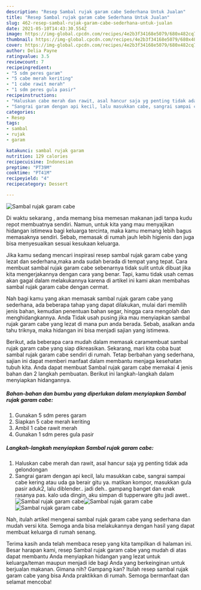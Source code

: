 ```yaml
---
description: "Resep Sambal rujak garam cabe Sederhana Untuk Jualan"
title: "Resep Sambal rujak garam cabe Sederhana Untuk Jualan"
slug: 462-resep-sambal-rujak-garam-cabe-sederhana-untuk-jualan
date: 2021-05-10T14:43:30.554Z
image: https://img-global.cpcdn.com/recipes/4e2b3f34168e5079/680x482cq70/sambal-rujak-garam-cabe-foto-resep-utama.jpg
thumbnail: https://img-global.cpcdn.com/recipes/4e2b3f34168e5079/680x482cq70/sambal-rujak-garam-cabe-foto-resep-utama.jpg
cover: https://img-global.cpcdn.com/recipes/4e2b3f34168e5079/680x482cq70/sambal-rujak-garam-cabe-foto-resep-utama.jpg
author: Delia Payne
ratingvalue: 3.5
reviewcount: 7
recipeingredient:
- "5 sdm peres garam"
- "5 cabe merah keriting"
- "1 cabe rawit merah"
- "1 sdm peres gula pasir"
recipeinstructions:
- "Haluskan cabe merah dan rawit, asal hancur saja yg penting tidak ada gelondongan"
- "Sangrai garam dengan api kecil, lalu masukkan cabe, sangrai sampai cabe kering atau uda ga berair gitu ya. matikan kompor, masukkan gula pasir aduk2, lalu diblender.. jadi deh.. gampang banget dan enak rasanya pas. kalo uda dingin, aku simpan di tupperware gitu jadi awet.."
categories:
- Resep
tags:
- sambal
- rujak
- garam

katakunci: sambal rujak garam 
nutrition: 129 calories
recipecuisine: Indonesian
preptime: "PT39M"
cooktime: "PT41M"
recipeyield: "4"
recipecategory: Dessert

---
```



![Sambal rujak garam cabe](https://img-global.cpcdn.com/recipes/4e2b3f34168e5079/680x482cq70/sambal-rujak-garam-cabe-foto-resep-utama.jpg)

Di waktu  sekarang , anda memang bisa memesan makanan jadi tanpa kudu repot membuatnya sendiri. Namun, untuk kita yang mau menyajikan hidangan istimewa bagi keluarga tercinta, maka kamu memang lebih bagus memasaknya sendiri. Sebab, memasak di rumah jauh lebih higienis dan juga bisa menyesuaikan sesuai kesukaan keluarga.

Jika kamu sedang mencari inspirasi resep sambal rujak garam cabe yang lezat dan sederhana,maka anda sudah berada di tempat yang tepat. Cara membuat sambal rujak garam cabe  sebenarnya tidak sulit untuk dibuat jika kita mengerjakannya dengan cara yang benar. Tapi, kamu tidak usah cemas akan gagal dalam melakukannya 
karena di artikel ini kami akan membahas sambal rujak garam cabe dengan cermat.  



Nah bagi kamu yang akan memasak sambal rujak garam cabe yang sederhana, ada beberapa tahap yang dapat dilakukan, mulai dari memilih jenis bahan, kemudian penentuan bahan segar, hingga cara mengolah dan menghidangkannya. Anda Tidak usah pusing jika mau menyiapkan sambal rujak garam cabe yang lezat di mana pun anda berada. Sebab, asalkan anda  tahu triknya, maka hidangan ini bisa menjadi sajian yang istimewa.

Berikut, ada beberapa cara mudah dalam memasak caramembuat sambal rujak garam cabe yang siap dikreasikan. Sekarang, mari kita coba buat sambal rujak garam cabe sendiri di rumah. Tetap berbahan yang sederhana, sajian ini dapat memberi manfaat dalam membantu menjaga kesehatan tubuh kita. Anda dapat membuat Sambal rujak garam cabe memakai 4 jenis bahan dan 2 langkah pembuatan. Berikut ini langkah-langkah dalam menyiapkan hidangannya.

<!--inarticleads1-->

##### Bahan-bahan dan bumbu yang diperlukan dalam menyiapkan Sambal rujak garam cabe:

1. Gunakan 5 sdm peres garam
1. Siapkan 5 cabe merah keriting
1. Ambil 1 cabe rawit merah
1. Gunakan 1 sdm peres gula pasir




<!--inarticleads2-->

##### Langkah-langkah menyiapkan Sambal rujak garam cabe:

1. Haluskan cabe merah dan rawit, asal hancur saja yg penting tidak ada gelondongan
1. Sangrai garam dengan api kecil, lalu masukkan cabe, sangrai sampai cabe kering atau uda ga berair gitu ya. matikan kompor, masukkan gula pasir aduk2, lalu diblender.. jadi deh.. gampang banget dan enak rasanya pas. kalo uda dingin, aku simpan di tupperware gitu jadi awet..
<img src="https://img-global.cpcdn.com/steps/cca518a36cc3e1d7/160x128cq70/sambal-rujak-garam-cabe-langkah-memasak-2-foto.jpg" alt="Sambal rujak garam cabe"><img src="https://img-global.cpcdn.com/steps/6fdeeaf4e6c25252/160x128cq70/sambal-rujak-garam-cabe-langkah-memasak-2-foto.jpg" alt="Sambal rujak garam cabe"><img src="https://img-global.cpcdn.com/steps/e9080820d4029ec1/160x128cq70/sambal-rujak-garam-cabe-langkah-memasak-2-foto.jpg" alt="Sambal rujak garam cabe">



Nah, itulah artikel mengenai  sambal rujak garam cabe  yang sederhana dan mudah versi kita. Semoga anda bisa melakukannya dengan hasil yang dapat membuat keluarga di rumah senang. 

Terima kasih anda telah membaca resep yang kita tampilkan di halaman ini. Besar harapan kami, resep  Sambal rujak garam cabe yang mudah di atas dapat membantu Anda menyiapkan hidangan yang lezat untuk keluarga/teman maupun menjadi ide bagi Anda yang berkeinginan untuk berjualan makanan. Gimana nih? Gampang kan? Itulah resep sambal rujak garam cabe yang bisa Anda praktikkan di rumah. Semoga bermanfaat dan selamat mencoba!

